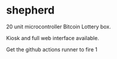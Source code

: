 # shepherd

20 unit microcontroller Bitcoin Lottery box.

Kiosk and full web interface available.

Get the github actions runner to fire 1